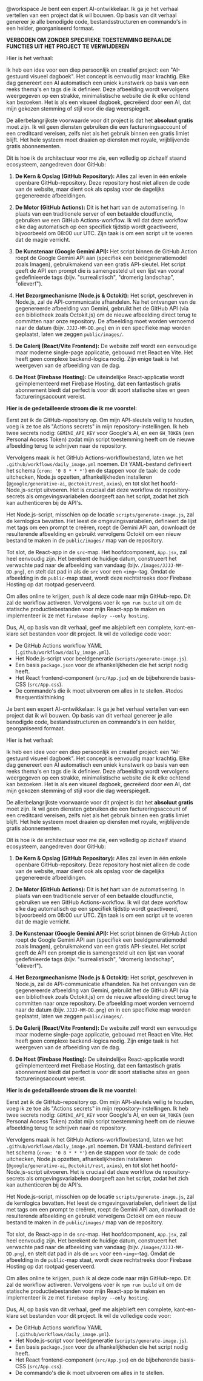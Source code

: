 @workspace Je bent een expert AI-ontwikkelaar. Ik ga je het verhaal vertellen van een project dat ik wil bouwen. Op basis van dit verhaal genereer je alle benodigde code, bestandsstructuren en commando's in een helder, georganiseerd formaat.

**VERBODEN OM ZONDER SPECIFIEKE TOESTEMMING BEPAALDE FUNCTIES UIT HET PROJECT TE VERWIJDEREN**

Hier is het verhaal:

Ik heb een idee voor een diep persoonlijk en creatief project: een "AI-gestuurd visueel dagboek". Het concept is eenvoudig maar krachtig. Elke dag genereert een AI automatisch een uniek kunstwerk op basis van een reeks thema's en tags die ik definieer. Deze afbeelding wordt vervolgens weergegeven op een strakke, minimalistische website die ik elke ochtend kan bezoeken. Het is als een visueel dagboek, gecreëerd door een AI, dat mijn gekozen stemming of stijl voor die dag weerspiegelt.

De allerbelangrijkste voorwaarde voor dit project is dat het **absoluut gratis** moet zijn. Ik wil geen diensten gebruiken die een factureringsaccount of een creditcard vereisen, zelfs niet als het gebruik binnen een gratis limiet blijft. Het hele systeem moet draaien op diensten met royale, vrijblijvende gratis abonnementen.

Dit is hoe ik de architectuur voor me zie, een volledig op zichzelf staand ecosysteem, aangedreven door GitHub:

1.  **De Kern & Opslag (GitHub Repository):** Alles zal leven in één enkele openbare GitHub-repository. Deze repository host niet alleen de code van de website, maar dient ook als opslag voor de dagelijks gegenereerde afbeeldingen.

2.  **De Motor (GitHub Actions):** Dit is het hart van de automatisering. In plaats van een traditionele server of een betaalde cloudfunctie, gebruiken we een GitHub Actions-workflow. Ik wil dat deze workflow elke dag automatisch op een specifiek tijdstip wordt geactiveerd, bijvoorbeeld om 08:00 uur UTC. Zijn taak is om een script uit te voeren dat de magie verricht.

3.  **De Kunstenaar (Google Gemini API):** Het script binnen de GitHub Action roept de Google Gemini API aan (specifiek een beeldgeneratiemodel zoals Imagen), gebruikmakend van een gratis API-sleutel. Het script geeft de API een prompt die is samengesteld uit een lijst van vooraf gedefinieerde tags (bijv. "surrealistisch", "dromerig landschap", "olieverf").

4.  **Het Bezorgmechanisme (Node.js & Octokit):** Het script, geschreven in Node.js, zal de API-communicatie afhandelen. Na het ontvangen van de gegenereerde afbeelding van Gemini, gebruikt het de GitHub API (via een bibliotheek zoals Octokit.js) om de nieuwe afbeelding direct terug te committen naar onze repository. De afbeelding moet worden vernoemd naar de datum (bijv. `JJJJ-MM-DD.png`) en in een specifieke map worden geplaatst, laten we zeggen `public/images/`.

5.  **De Galerij (React/Vite Frontend):** De website zelf wordt een eenvoudige maar moderne single-page applicatie, gebouwd met React en Vite. Het heeft geen complexe backend-logica nodig. Zijn enige taak is het weergeven van de afbeelding van de dag.

6.  **De Host (Firebase Hosting):** De uiteindelijke React-applicatie wordt geïmplementeerd met Firebase Hosting, dat een fantastisch gratis abonnement biedt dat perfect is voor dit soort statische sites en geen factureringsaccount vereist.

**Hier is de gedetailleerde stroom die ik me voorstel:**

Eerst zet ik de GitHub-repository op. Om mijn API-sleutels veilig te houden, voeg ik ze toe als "Actions secrets" in mijn repository-instellingen. Ik heb twee secrets nodig: `GEMINI_API_KEY` voor Google's AI, en een `GH_TOKEN` (een Personal Access Token) zodat mijn script toestemming heeft om de nieuwe afbeelding terug te schrijven naar de repository.

Vervolgens maak ik het GitHub Actions-workflowbestand, laten we het `.github/workflows/daily_image.yml` noemen. Dit YAML-bestand definieert het schema (`cron: '0 8 * * *'`) en de stappen voor de taak: de code uitchecken, Node.js opzetten, afhankelijkheden installeren (`@google/generative-ai`, `@octokit/rest`, `axios`), en tot slot het hoofd-Node.js-script uitvoeren. Het is cruciaal dat deze workflow de repository-secrets als omgevingsvariabelen doorgeeft aan het script, zodat het zich kan authenticeren bij de API's.

Het Node.js-script, misschien op de locatie `scripts/generate-image.js`, zal de kernlogica bevatten. Het leest de omgevingsvariabelen, definieert de lijst met tags om een prompt te creëren, roept de Gemini API aan, downloadt de resulterende afbeelding en gebruikt vervolgens Octokit om een nieuw bestand te maken in de `public/images/` map van de repository.

Tot slot, de React-app in de `src`-map. Het hoofdcomponent, `App.jsx`, zal heel eenvoudig zijn. Het berekent de huidige datum, construeert het verwachte pad naar de afbeelding van vandaag (bijv. `/images/JJJJ-MM-DD.png`), en stelt dat pad in als de `src` voor een `<img>`-tag. Omdat de afbeelding in de `public`-map staat, wordt deze rechtstreeks door Firebase Hosting op dat rootpad geserveerd.

Om alles online te krijgen, push ik al deze code naar mijn GitHub-repo. Dit zal de workflow activeren. Vervolgens voer ik `npm run build` uit om de statische productiebestanden voor mijn React-app te maken en implementeer ik ze met `firebase deploy --only hosting`.

Dus, AI, op basis van dit verhaal, geef me alsjeblieft een complete, kant-en-klare set bestanden voor dit project. Ik wil de volledige code voor:
- De GitHub Actions workflow YAML (`.github/workflows/daily_image.yml`).
- Het Node.js-script voor beeldgeneratie (`scripts/generate-image.js`).
- Een basis `package.json` voor de afhankelijkheden die het script nodig heeft.
- Het React frontend-component (`src/App.jsx`) en de bijbehorende basis-CSS (`src/App.css`).
- De commando's die ik moet uitvoeren om alles in te stellen.
#todos #sequentialthinking 

Je bent een expert AI-ontwikkelaar. Ik ga je het verhaal vertellen van een project dat ik wil bouwen. Op basis van dit verhaal genereer je alle benodigde code, bestandsstructuren en commando's in een helder, georganiseerd formaat.

Hier is het verhaal:

Ik heb een idee voor een diep persoonlijk en creatief project: een "AI-gestuurd visueel dagboek". Het concept is eenvoudig maar krachtig. Elke dag genereert een AI automatisch een uniek kunstwerk op basis van een reeks thema's en tags die ik definieer. Deze afbeelding wordt vervolgens weergegeven op een strakke, minimalistische website die ik elke ochtend kan bezoeken. Het is als een visueel dagboek, gecreëerd door een AI, dat mijn gekozen stemming of stijl voor die dag weerspiegelt.

De allerbelangrijkste voorwaarde voor dit project is dat het **absoluut gratis** moet zijn. Ik wil geen diensten gebruiken die een factureringsaccount of een creditcard vereisen, zelfs niet als het gebruik binnen een gratis limiet blijft. Het hele systeem moet draaien op diensten met royale, vrijblijvende gratis abonnementen.

Dit is hoe ik de architectuur voor me zie, een volledig op zichzelf staand ecosysteem, aangedreven door GitHub:

1.  **De Kern & Opslag (GitHub Repository):** Alles zal leven in één enkele openbare GitHub-repository. Deze repository host niet alleen de code van de website, maar dient ook als opslag voor de dagelijks gegenereerde afbeeldingen.

2.  **De Motor (GitHub Actions):** Dit is het hart van de automatisering. In plaats van een traditionele server of een betaalde cloudfunctie, gebruiken we een GitHub Actions-workflow. Ik wil dat deze workflow elke dag automatisch op een specifiek tijdstip wordt geactiveerd, bijvoorbeeld om 08:00 uur UTC. Zijn taak is om een script uit te voeren dat de magie verricht.

3.  **De Kunstenaar (Google Gemini API):** Het script binnen de GitHub Action roept de Google Gemini API aan (specifiek een beeldgeneratiemodel zoals Imagen), gebruikmakend van een gratis API-sleutel. Het script geeft de API een prompt die is samengesteld uit een lijst van vooraf gedefinieerde tags (bijv. "surrealistisch", "dromerig landschap", "olieverf").

4.  **Het Bezorgmechanisme (Node.js & Octokit):** Het script, geschreven in Node.js, zal de API-communicatie afhandelen. Na het ontvangen van de gegenereerde afbeelding van Gemini, gebruikt het de GitHub API (via een bibliotheek zoals Octokit.js) om de nieuwe afbeelding direct terug te committen naar onze repository. De afbeelding moet worden vernoemd naar de datum (bijv. `JJJJ-MM-DD.png`) en in een specifieke map worden geplaatst, laten we zeggen `public/images/`.

5.  **De Galerij (React/Vite Frontend):** De website zelf wordt een eenvoudige maar moderne single-page applicatie, gebouwd met React en Vite. Het heeft geen complexe backend-logica nodig. Zijn enige taak is het weergeven van de afbeelding van de dag.

6.  **De Host (Firebase Hosting):** De uiteindelijke React-applicatie wordt geïmplementeerd met Firebase Hosting, dat een fantastisch gratis abonnement biedt dat perfect is voor dit soort statische sites en geen factureringsaccount vereist.

**Hier is de gedetailleerde stroom die ik me voorstel:**

Eerst zet ik de GitHub-repository op. Om mijn API-sleutels veilig te houden, voeg ik ze toe als "Actions secrets" in mijn repository-instellingen. Ik heb twee secrets nodig: `GEMINI_API_KEY` voor Google's AI, en een `GH_TOKEN` (een Personal Access Token) zodat mijn script toestemming heeft om de nieuwe afbeelding terug te schrijven naar de repository.

Vervolgens maak ik het GitHub Actions-workflowbestand, laten we het `.github/workflows/daily_image.yml` noemen. Dit YAML-bestand definieert het schema (`cron: '0 8 * * *'`) en de stappen voor de taak: de code uitchecken, Node.js opzetten, afhankelijkheden installeren (`@google/generative-ai`, `@octokit/rest`, `axios`), en tot slot het hoofd-Node.js-script uitvoeren. Het is cruciaal dat deze workflow de repository-secrets als omgevingsvariabelen doorgeeft aan het script, zodat het zich kan authenticeren bij de API's.

Het Node.js-script, misschien op de locatie `scripts/generate-image.js`, zal de kernlogica bevatten. Het leest de omgevingsvariabelen, definieert de lijst met tags om een prompt te creëren, roept de Gemini API aan, downloadt de resulterende afbeelding en gebruikt vervolgens Octokit om een nieuw bestand te maken in de `public/images/` map van de repository.

Tot slot, de React-app in de `src`-map. Het hoofdcomponent, `App.jsx`, zal heel eenvoudig zijn. Het berekent de huidige datum, construeert het verwachte pad naar de afbeelding van vandaag (bijv. `/images/JJJJ-MM-DD.png`), en stelt dat pad in als de `src` voor een `<img>`-tag. Omdat de afbeelding in de `public`-map staat, wordt deze rechtstreeks door Firebase Hosting op dat rootpad geserveerd.

Om alles online te krijgen, push ik al deze code naar mijn GitHub-repo. Dit zal de workflow activeren. Vervolgens voer ik `npm run build` uit om de statische productiebestanden voor mijn React-app te maken en implementeer ik ze met `firebase deploy --only hosting`.

Dus, AI, op basis van dit verhaal, geef me alsjeblieft een complete, kant-en-klare set bestanden voor dit project. Ik wil de volledige code voor:
- De GitHub Actions workflow YAML (`.github/workflows/daily_image.yml`).
- Het Node.js-script voor beeldgeneratie (`scripts/generate-image.js`).
- Een basis `package.json` voor de afhankelijkheden die het script nodig heeft.
- Het React frontend-component (`src/App.jsx`) en de bijbehorende basis-CSS (`src/App.css`).
- De commando's die ik moet uitvoeren om alles in te stellen.
